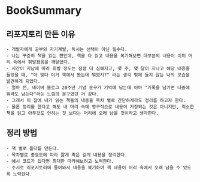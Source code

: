 # BookSummary

## 리포지토리 만든 이유

    - 개발자에게 공부와 자기계발, 독서는 선택이 아닌 필수다.
    - 나는 꾸준히 책을 읽는 편인데, 책을 다 읽고 내용을 복기해보면 대부분의 내용이 이미 머리 속에서 휘발됐음을 깨달았다.
    - 시간이 지남에 따라 휘발 정도는 점점 더 심해지고, 몇 주, 몇 달이 지나고 해당 내용을 들었을 때, "아 맞다 이거 책에서 봤는데 뭐였지?" 라는 생각 밖에 들지 않는 나의 모습을 발견하게 되었다.
    - 얼마 전, 네이버 블로그 20주년 기념 문구가 기억에 남는데 아마 "기록을 남기면 나중에  뭐라도 남는다"라는 느낌의 문구였던 거 같다.
    - 그래서 이 참에 내가 읽는 책들의 내용을 목차 별로 간단하게라도 정리를 하고자 한다.
    - 물론 정리를 한다고 해도 내 머리 속에 영구적으로 내용이 저장되는 것은 아니지만, 최소한 책을 읽고 아무것도 안하는 것 보다는 머리에 오래 남을 것이라고 생각한다.

## 정리 방법

    - 책 별로 폴더를 만든다.
    - 목차별로 중요도에 따라 짧게 혹은 길게 내용을 정리한다.
    - 예시 코드가 있다면 최대한 따라해보려고 노력한다.
    - 수시로 리포지토리에 들어와서 내용을 복기하여 책 내용이 머리 속에서 오래 남을 수 있도록 노력한다.
